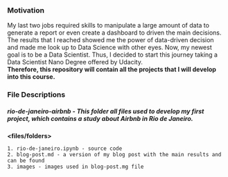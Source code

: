 ### Motivation

My last two jobs required skills to manipulate a large amount of data to generate a report or even create a dashboard to driven the main decisions. The results that I reached showed me the power of data-driven decision and made me look up to Data Science with other eyes. Now, my newest goal is to be a Data Scientist. Thus, I decided to start this journey taking a Data Scientist Nano Degree offered by Udacity.  
**Therefore, this repository will contain all the projects that I will develop into this course.**

### File Descriptions

##### **rio-de-janeiro-airbnb** - This folder all files used to develop my first project, which contains a study about Airbnb in Rio de Janeiro.  
**<files/folders>**
  
	1. rio-de-janeiro.ipynb - source code  
	2. blog-post.md - a version of my blog post with the main results and can be found  
	3. images - images used in blog-post.mg file  

  
	